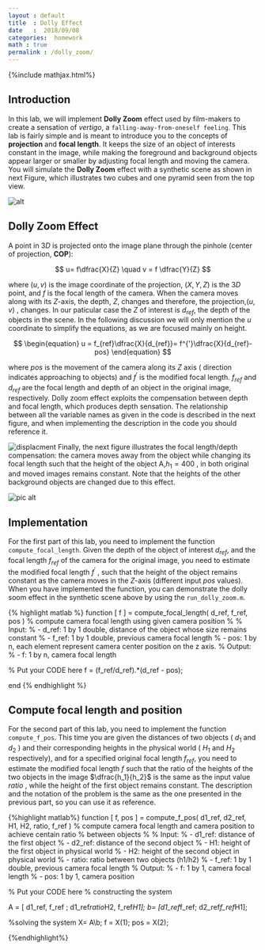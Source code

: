 ```yaml
---
layout : default
title  : Dolly Effect
date   :  2018/09/08  
categories:  homework
math : true
permalink : /dolly_zoom/
---
```

{%include mathjax.html%}
## Introduction ##

In this lab, we will implement **Dolly Zoom** effect used by film-makers to create a sensation of *vertigo*, a `falling-away-from-oneself feeling`. This lab is fairly simple and is meant to introduce you to the concepts of **projection** and **focal length**. It keeps the size of an object of interests constant in the image, while making the foreground and background objects appear larger or smaller by adjusting focal length and moving the camera. You will simulate the **Dolly Zoom** effect with a synthetic scene as shown in next Figure, which illustrates two cubes and one pyramid seen from the top view.


![alt](/assets/camera.png)

## Dolly Zoom Effect ##

A point in $3D$ is projected onto the image plane through the pinhole (center of projection, **COP**):

$$
u= f\dfrac{X}{Z} \quad v = f \dfrac{Y}{Z}
$$

where $(u,v)$ is the image coordinate of the projection, $(X,Y,Z)$ is the $3D$ point, and $f$ is the focal length of the camera. When the camera moves along with its $Z$-axis, the depth, $Z$, changes and therefore, the projection,$(u,v)$ , changes. In our paticular case the $Z$ of interest is $d_{ref}$, the depth of the objects in the scene. In the following discussion we will only mention the $u$ coordinate to simplify the equations, as we are focused mainly on height.

$$
\begin{equation}
u = f_{ref}\dfrac{X}{d_{ref}}= f^{'}\dfrac{X}{d_{ref}-pos}
\end{equation}
$$

where $pos$ is the movement of the camera along its $Z$ axis ( direction indicates approaching to objects) and $f^{'}$ is the modified focal length. $f_{ref}$ and  $d_{ref}$ are the focal length and depth of an object in the original image, respectively. Dolly zoom effect exploits the compensation between depth and focal length, which produces depth sensation. The relationship between all the variable names as given in the code is described in the next figure, and when implementing the description in the code you should reference it.

![displacment](/assets/illustration_camera_deplacment.png "Illustration")
Finally, the next figure illustrates the focal length/depth compensation: the camera moves away from the object while changing its focal length such that the height of the object A,$h_1=400$ , in both original and moved images remains constant. Note that the heights of the other background objects are changed due to this effect.

![pic alt](/assets/illustration_camera2.png)

## Implementation ##

For the first part of this lab, you need to implement the function `compute_focal_length`. Given the depth of the object of interest $d_{ref}$, and the focal length $f_{ref}$ of the camera for the original image, you need to estimate the modified focal length $f^{'}$ , such that the height of the object remains constant as the camera moves in the $Z$-axis (different input $pos$  values). When you have implemented the function, you can demonstrate the dolly soom effect in the synthetic scene above by using the `run_dolly_zoom.m`.

{% highlight matlab %}
function [ f ] = compute_focal_length( d_ref, f_ref, pos )
% compute camera focal length using given camera position
%
% Input:
% - d_ref: 1 by 1 double, distance of the object whose size remains constant
% - f_ref: 1 by 1 double, previous camera focal length
% - pos: 1 by n, each element represent camera center position on the z axis.
% Output:
% - f: 1 by n, camera focal length

% Put your CODE here
f = (f_ref/d_ref).*(d_ref - pos); 

end
{% endhighlight %}


## Compute focal length and position ##


For the second part of this lab, you need to implement the function `compute_f_pos`. This time you are given the distances of two objects ( $d_1$ and $d_2$ ) and their corresponding heights in the physical world ( $H_1$ and $H_2$  respectively), and for a specified original focal length $f_{ref}$, you need to estimate the modified focal length $f$ such that the ratio of the heights of the two objects in the image $\dfrac{h_1}{h_2}$ is the same as the input value $ratio$ , while the height  of the first object remains constant. The description and the notation of the problem is the same as the one presented in the previous part, so you can use it as reference.


{%highlight matlab%}
function [ f, pos ] = compute_f_pos( d1_ref, d2_ref, H1, H2, ratio, f_ref )
% compute camera focal length and camera position to achieve centain ratio
% between objects
%
% Input:
% - d1_ref: distance of the first object
% - d2_ref: distance of the second object
% - H1: height of the first object in physical world
% - H2: height of the second object in physical world
% - ratio: ratio between two objects (h1/h2)
% - f_ref: 1 by 1 double, previous camera focal length
% Output:
% - f: 1 by 1, camera focal length
% - pos: 1 by 1, camera position

% Put your CODE here
% constructing the system


A = [ d1_ref, f_ref ; d1_ref*ratio*H2, f_ref*H1];
b= [d1_ref*f_ref; d2_ref*f_ref*H1];

%solving the system
X= A\b;
f = X(1);
pos = X(2);


{%endhighlight%}



